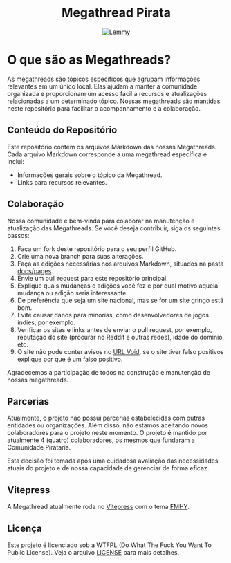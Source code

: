 <h1 align="center">Megathread Pirata</h1>
<div align="center">
    <a href="https://p.lemmy.dbzer0.com/"><img alt="Lemmy" src="https://img.shields.io/lemmy/pirataria%40lemmy.dbzer0.com"></a>
</div>

# O que são as Megathreads?

As megathreads são tópicos específicos que agrupam informações relevantes em um único local. Elas ajudam a manter a comunidade organizada e proporcionam um acesso fácil a recursos e atualizações relacionadas a um determinado tópico. Nossas megathreads são mantidas neste repositório para facilitar o acompanhamento e a colaboração.

## Conteúdo do Repositório

Este repositório contém os arquivos Markdown das nossas Megathreads. Cada arquivo Markdown corresponde a uma megathread específica e inclui:

- Informações gerais sobre o tópico da Megathread.
- Links para recursos relevantes.

## Colaboração

Nossa comunidade é bem-vinda para colaborar na manutenção e atualização das Megathreads. Se você deseja contribuir, siga os seguintes passos:

1. Faça um fork deste repositório para o seu perfil GitHub.
2. Crie uma nova branch para suas alterações.
3. Faça as edições necessárias nos arquivos Markdown, situados na pasta [docs/pages](https://github.com/c-pirataria/megathread/tree/main/docs/pages).
4. Envie um pull request para este repositório principal.
5. Explique quais mudanças e adições você fez e por qual motivo aquela mudança ou adição seria interessante.
6. De preferência que seja um site nacional, mas se for um site gringo está bom.
7. Evite causar danos para minorias, como desenvolvedores de jogos indies, por exemplo.
8. Verificar os sites e links antes de enviar o pull request, por exemplo, reputação do site (procurar no Reddit e outras redes), idade do domínio, etc.
9. O site não pode conter avisos no [URL Void](https://www.urlvoid.com/), se o site tiver falso positivos explique por que é um falso positivo.

Agradecemos a participação de todos na construção e manutenção de nossas megathreads.

## Parcerias

Atualmente, o projeto não possui parcerias estabelecidas com outras entidades ou organizações. Além disso, não estamos aceitando novos colaboradores para o projeto neste momento. O projeto é mantido por atualmente 4 (quatro) colaboradores, os mesmos que fundaram a Comunidade Pirataria.

Esta decisão foi tomada após uma cuidadosa avaliação das necessidades atuais do projeto e de nossa capacidade de gerenciar de forma eficaz.

## Vitepress

A Megathread atualmente roda no [Vitepress](https://vitepress.dev/) com o tema [FMHY](https://github.com/fmhy/FMHYedit).

## Licença

Este projeto é licenciado sob a WTFPL (Do What The Fuck You Want To Public License). Veja o arquivo [LICENSE](https://github.com/c-pirataria/megathread/blob/main/LICENSE) para mais detalhes.
